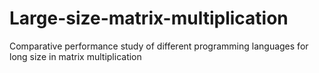 # Large-size-matrix-multiplication
Comparative performance study of different programming languages for long size in matrix multiplication
